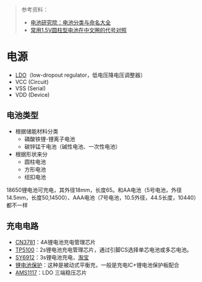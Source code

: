 > 参考资料：
>
> - [电池研究院：电池分类与命名大全](https://www.pcauto.com.cn/tech/2368/23689092.html)
> - [常用1.5V圆柱型电池在中文圈的代号对照](https://zh.wikipedia.org/wiki/%E9%9B%BB%E6%B1%A0%E5%B0%BA%E5%AF%B8%E5%88%97%E8%A1%A8)

# 电源

- [LDO](https://en.wikipedia.org/wiki/Low-dropout_regulator)（low-dropout regulator，低电压降电压调整器）
- VCC (Circuit)
- VSS (Serial)
- VDD (Device)



## 电池类型

- 根据储能材料分类
  - 磷酸铁锂-锂离子电池
  - 碳锌锰干电池（碱性电池、一次性电池）
- 根据形状来分
  - 圆柱电池
  - 方形电池
  - 纽扣电池



18650锂电池可充电，其外径18mm，长度65。和AA电池（5号电池，外径14.5mm，长度50,14500）、AAA电池（7号电池，10.5外径，44.5长度，10440）都不一样



## 充电电路

- [CN3781](https://www.bilibili.com/video/BV1DC4y1p7uW/?spm_id_from=333.337.search-card.all.click&vd_source=b736aa3d7f0fdf47b59ea3021dc810ab)：4A锂电池充电管理芯片
- [TP5100](https://www.bilibili.com/video/BV1S5411t79J/?spm_id_from=333.788)：2s锂电池充电管理芯片，通过引脚CS选择单芯电池或多芯电池。
- [SY6912](https://www.bilibili.com/video/BV1HK4y1k7Dq/?spm_id_from=333.788&vd_source=b736aa3d7f0fdf47b59ea3021dc810ab)：3s锂电池充电，[淘宝](https://item.taobao.com/item.htm?spm=a230r.1.14.16.447e4a4dSe8bs0&id=653995640130&ns=1&abbucket=10#detail)
- [锂电池保护](https://detail.tmall.com/item.htm?spm=a230r.1.14.38.5a7f959dfTi95x&id=558346048387&ns=1&abbucket=10)：这种是被动式平衡充，一般是充电IC+锂电池保护板配合
- [AMS1117](https://so.szlcsc.com/global.html?k=AMS1117&hot-key=)：LDO 三端稳压芯片


